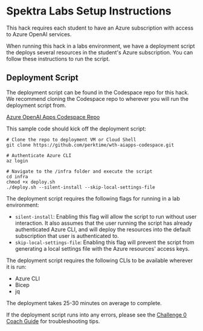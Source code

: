 # Spektra Labs Setup Instructions

This hack requires each student to have an Azure subscription with access to Azure OpenAI services.

When running this hack in a labs environment, we have a deployment script the deploys several resources in the student's Azure subscription. You can follow these instructions to run the script.

## Deployment Script

The deployment script can be found in the Codespace repo for this hack.  We recommend cloning the Codespace repo to wherever you will run the deployment script from.

[Azure OpenAI Apps Codespace Repo](https://aka.ms/wth/openaiapps/codespace)

This sample code should kick off the deployment script:

```
# Clone the repo to deployment VM or Cloud Shell
git clone https://github.com/perktime/wth-aiapps-codespace.git

# Authenticate Azure CLI
az login

# Navigate to the /infra folder and execute the script
cd infra
chmod +x deploy.sh
./deploy.sh --silent-install --skip-local-settings-file

```
The deployment script requires the following flags for running in a lab environment:
- `silent-install`: Enabling this flag will allow the script to run without user interaction. It also assumes that the user running the script has already authenticated Azure CLI, and will deploy the resources into the default subscription that user is authenticated to.
- `skip-local-settings-file`: Enabling this flag will prevent the script from generating a local settings file with the Azure resources' access keys.

The deployment script requires the following CLIs to be available wherever it is run:
- Azure CLI
- Bicep
- jq

The deployment takes 25-30 minutes on average to complete.

If the deployment script runs into any errors, please see the [Challenge 0 Coach Guide](Solution-00.md) for troubleshooting tips.

